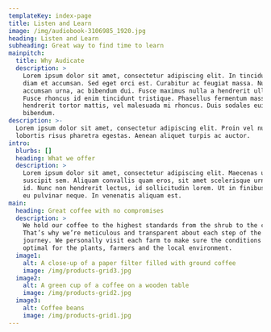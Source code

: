 ```yaml
---
templateKey: index-page
title: Listen and Learn
image: /img/audiobook-3106985_1920.jpg
heading: Listen and Learn
subheading: Great way to find time to learn
mainpitch:
  title: Why Audicate
  description: >
    Lorem ipsum dolor sit amet, consectetur adipiscing elit. In tincidunt non
    diam et accumsan. Sed eget orci est. Curabitur ac feugiat massa. Nullam eget
    accumsan urna, ac bibendum dui. Fusce maximus nulla a hendrerit ullamcorper.
    Fusce rhoncus id enim tincidunt tristique. Phasellus fermentum massa
    hendrerit tortor mattis, vel malesuada mi rhoncus. Duis sodales euismod
    bibendum.
description: >-
  Lorem ipsum dolor sit amet, consectetur adipiscing elit. Proin vel nulla
  lobortis risus pharetra egestas. Aenean aliquet turpis ac auctor.
intro:
  blurbs: []
  heading: What we offer
  description: >
    Lorem ipsum dolor sit amet, consectetur adipiscing elit. Maecenas ut
    suscipit sem. Aliquam convallis quam eros, sit amet scelerisque urna viverra
    id. Nunc non hendrerit lectus, id sollicitudin lorem. Ut in finibus massa,
    eu pulvinar neque. In venenatis aliquam est.
main:
  heading: Great coffee with no compromises
  description: >
    We hold our coffee to the highest standards from the shrub to the cup.
    That’s why we’re meticulous and transparent about each step of the coffee’s
    journey. We personally visit each farm to make sure the conditions are
    optimal for the plants, farmers and the local environment.
  image1:
    alt: A close-up of a paper filter filled with ground coffee
    image: /img/products-grid3.jpg
  image2:
    alt: A green cup of a coffee on a wooden table
    image: /img/products-grid2.jpg
  image3:
    alt: Coffee beans
    image: /img/products-grid1.jpg
---
```


